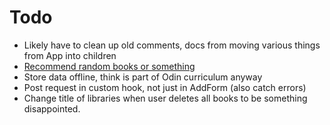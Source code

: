 # Todo

- Likely have to clean up old comments, docs from moving various things from App into children
- [Recommend random books or something](https://openlibrary.org/developers/api)
- Store data offline, think is part of Odin curriculum anyway
- Post request in custom hook, not just in AddForm (also catch errors)
- Change title of libraries when user deletes all books to be something disappointed.
